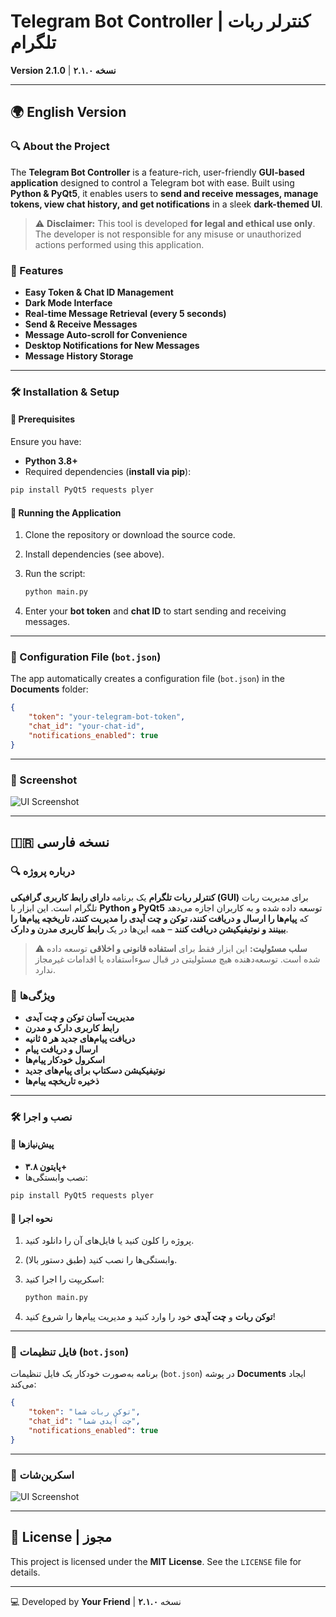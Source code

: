 # Telegram Bot Controller | کنترلر ربات تلگرام

**Version 2.1.0** | **نسخه ۲.۱.۰**

---

## 🌍 English Version

### 🔍 About the Project
The **Telegram Bot Controller** is a feature-rich, user-friendly **GUI-based application** designed to control a Telegram bot with ease. Built using **Python & PyQt5**, it enables users to **send and receive messages, manage tokens, view chat history, and get notifications** in a sleek **dark-themed UI**.

> ⚠️ **Disclaimer:** This tool is developed **for legal and ethical use only**. The developer is not responsible for any misuse or unauthorized actions performed using this application.

### 🚀 Features
- **Easy Token & Chat ID Management**
- **Dark Mode Interface**
- **Real-time Message Retrieval (every 5 seconds)**
- **Send & Receive Messages**
- **Message Auto-scroll for Convenience**
- **Desktop Notifications for New Messages**
- **Message History Storage**

---

### 🛠 Installation & Setup
#### 📌 Prerequisites
Ensure you have:
- **Python 3.8+**
- Required dependencies (**install via pip**):

```bash
pip install PyQt5 requests plyer
```

#### 📌 Running the Application
1. Clone the repository or download the source code.
2. Install dependencies (see above).
3. Run the script:

   ```bash
   python main.py
   ```

4. Enter your **bot token** and **chat ID** to start sending and receiving messages.

---

### 📌 Configuration File (`bot.json`)
The app automatically creates a configuration file (`bot.json`) in the **Documents** folder:

```json
{
    "token": "your-telegram-bot-token",
    "chat_id": "your-chat-id",
    "notifications_enabled": true
}
```

---

### 📸 Screenshot
![UI Screenshot](https://i.pinimg.com/1200x/91/59/81/91598100adaec3923f0440c5fa2046ec.jpg)

---

## 🇮🇷 نسخه فارسی

### 🔍 درباره پروژه
**کنترلر ربات تلگرام** یک برنامه **دارای رابط کاربری گرافیکی (GUI)** برای مدیریت ربات تلگرام است. این ابزار با **Python و PyQt5** توسعه داده شده و به کاربران اجازه می‌دهد که **پیام‌ها را ارسال و دریافت کنند، توکن و چت آیدی را مدیریت کنند، تاریخچه پیام‌ها را ببینند و نوتیفیکیشن دریافت کنند** – همه این‌ها در یک **رابط کاربری مدرن و دارک**.

> ⚠️ **سلب مسئولیت:** این ابزار فقط برای **استفاده قانونی و اخلاقی** توسعه داده شده است. توسعه‌دهنده هیچ مسئولیتی در قبال سوءاستفاده یا اقدامات غیرمجاز ندارد.

### 🚀 ویژگی‌ها
- **مدیریت آسان توکن و چت آیدی**
- **رابط کاربری دارک و مدرن**
- **دریافت پیام‌های جدید هر ۵ ثانیه**
- **ارسال و دریافت پیام**
- **اسکرول خودکار پیام‌ها**
- **نوتیفیکیشن دسکتاپ برای پیام‌های جدید**
- **ذخیره تاریخچه پیام‌ها**

---

### 🛠 نصب و اجرا
#### 📌 پیش‌نیازها
- **پایتون ۳.۸+**
- نصب وابستگی‌ها:

```bash
pip install PyQt5 requests plyer
```

#### 📌 نحوه اجرا
1. پروژه را کلون کنید یا فایل‌های آن را دانلود کنید.
2. وابستگی‌ها را نصب کنید (طبق دستور بالا).
3. اسکریپت را اجرا کنید:

   ```bash
   python main.py
   ```

4. **توکن ربات** و **چت آیدی** خود را وارد کنید و مدیریت پیام‌ها را شروع کنید!

---

### 📌 فایل تنظیمات (`bot.json`)
برنامه به‌صورت خودکار یک فایل تنظیمات (`bot.json`) در پوشه **Documents** ایجاد می‌کند:

```json
{
    "token": "توکن ربات شما",
    "chat_id": "چت آیدی شما",
    "notifications_enabled": true
}
```

---

### 📸 اسکرین‌شات
![UI Screenshot](https://i.pinimg.com/1200x/91/59/81/91598100adaec3923f0440c5fa2046ec.jpg)

---

## 📜 License | مجوز
This project is licensed under the **MIT License**. See the `LICENSE` file for details.

---

💻 Developed by **Your Friend** | نسخه **۲.۱.۰**